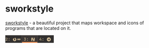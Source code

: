 # sworkstyle

[sworkstyle](https://github.com/Lyr-7D1h/swayest_workstyle/) - a beautiful project
that maps workspace and icons of programs that are located on it.

![sworkstyle](sworkstyle.png "sworkstyle")

